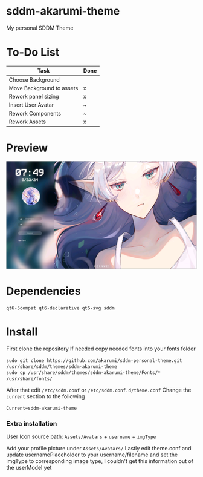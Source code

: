 # sddm-akarumi-theme
My personal SDDM Theme

# To-Do List
| Task | Done |
|--|--|
| Choose Background |  |
| Move Background to assets | x |
| Rework panel sizing | x |
| Insert User Avatar | ~ |
| Rework Components | ~ |
| Rework Assets | x |


# Preview
![Preview](./Preview/theme_preview.png)

# Dependencies
```
qt6-5compat qt6-declarative qt6-svg sddm
```

# Install
First clone the repository
If needed copy needed fonts into your fonts folder
```
sudo git clone https://github.com/akarumi/sddm-personal-theme.git /usr/share/sddm/themes/sddm-akarumi-theme
sudo cp /usr/share/sddm/themes/sddm-akarumi-theme/Fonts/* /usr/share/fonts/
```
After that edit `/etc/sddm.conf` or `/etc/sddm.conf.d/theme.conf` 
Change the `current` section to the following
```
Current=sddm-akarumi-theme
```
### Extra installation
User Icon source path: `Assets/Avatars` + `username` + `imgType`

Add your profile picture under `Assets/Avatars/`
Lastly edit theme.conf and update usernamePlaceholder to your username/filename and set the imgType to corresponding image type, I couldn't get this information out of the userModel yet

